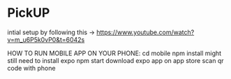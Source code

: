 # PickUP

intial setup by following this -> https://www.youtube.com/watch?v=m_u6P5k0vP0&t=6042s

HOW TO RUN MOBILE APP ON YOUR PHONE:
cd mobile
npm install
might still need to install expo
npm start
download expo app on app store
scan qr code with phone
